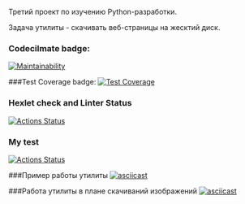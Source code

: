 Третий проект по изучению Python-разработки.

Задача утилиты - скачивать веб-страницы на жесктий диск.

### Codecilmate badge:
[![Maintainability](https://api.codeclimate.com/v1/badges/92ef0e335aaad50b85af/maintainability)](https://codeclimate.com/github/Nidenai/python-project-lvl3/maintainability)


###Test Coverage badge: 
[![Test Coverage](https://api.codeclimate.com/v1/badges/92ef0e335aaad50b85af/test_coverage)](https://codeclimate.com/github/Nidenai/python-project-lvl3/test_coverage)


### Hexlet check and Linter Status
[![Actions Status](https://github.com/Nidenai/python-project-lvl3/workflows/hexlet-check/badge.svg)](https://github.com/Nidenai/python-project-lvl3/actions)

### My test
[![Actions Status](https://github.com/Nidenai/python-project-lvl3/workflows/actions/badge.svg)](https://github.com/Nidenai/python-project-lvl3/actions)


###Пример работы утилиты 
[![asciicast](https://asciinema.org/a/1zx82wafaQAgDuAb5sNPyl7Fx.svg)](https://asciinema.org/a/1zx82wafaQAgDuAb5sNPyl7Fx)


###Работа утилиты в плане скачиваний изображений
[![asciicast](https://asciinema.org/a/wmeJSTPlYI9HyoBHRxEUEOKvj.svg)](https://asciinema.org/a/wmeJSTPlYI9HyoBHRxEUEOKvj)